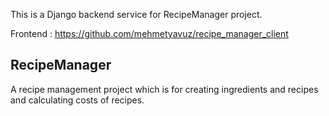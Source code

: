 This is a Django backend service for RecipeManager project.

Frontend : https://github.com/mehmetyavuz/recipe_manager_client

## RecipeManager
 A recipe management project which is for creating ingredients and recipes and calculating costs of recipes.
